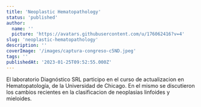 ```yaml
---
title: 'Neoplastic Hematopathology'
status: 'published'
author:
  name: ''
  picture: 'https://avatars.githubusercontent.com/u/176062416?v=4'
slug: 'neoplastic-hematopathology'
description: ''
coverImage: '/images/captura-congreso-c5ND.jpeg'
tags: ''
publishedAt: '2023-01-25T09:52:55.000Z'
---
```


El laboratorio Diagnóstico SRL participo en el curso de actualizacion en Hematopatología, de la Universidad de Chicago. En el mismo se discutieron los cambios recientes en la clasificacion de neoplasias linfoides y mieloides.